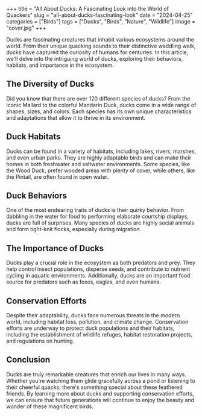 +++
title = "All About Ducks: A Fascinating Look into the World of Quackers"
slug = "all-about-ducks-fascinating-look"
date = "2024-04-25"
categories = ["Birds"]
tags = ["Ducks", "Birds", "Nature", "Wildlife"]
image = "cover.jpg"
+++

Ducks are fascinating creatures that inhabit various ecosystems around the world. From their unique quacking sounds to
their distinctive waddling walk, ducks have captured the curiosity of humans for centuries. In this article, we'll delve
into the intriguing world of ducks, exploring their behaviors, habitats, and importance in the ecosystem.

## The Diversity of Ducks

Did you know that there are over 120 different species of ducks? From the iconic Mallard to the colorful Mandarin Duck,
ducks come in a wide range of shapes, sizes, and colors. Each species has its own unique characteristics and adaptations
that allow it to thrive in its environment.

## Duck Habitats

Ducks can be found in a variety of habitats, including lakes, rivers, marshes, and even urban parks. They are highly
adaptable birds and can make their homes in both freshwater and saltwater environments. Some species, like the Wood
Duck, prefer wooded areas with plenty of cover, while others, like the Pintail, are often found in open water.

## Duck Behaviors

One of the most endearing traits of ducks is their quirky behavior. From dabbling in the water for food to performing
elaborate courtship displays, ducks are full of surprises. Many species of ducks are highly social animals and form
tight-knit flocks, especially during migration.

## The Importance of Ducks

Ducks play a crucial role in the ecosystem as both predators and prey. They help control insect populations, disperse
seeds, and contribute to nutrient cycling in aquatic environments. Additionally, ducks are an important food source for
predators such as foxes, eagles, and even humans.

## Conservation Efforts

Despite their adaptability, ducks face numerous threats in the modern world, including habitat loss, pollution, and
climate change. Conservation efforts are underway to protect duck populations and their habitats, including the
establishment of wildlife refuges, habitat restoration projects, and regulations on hunting.

## Conclusion

Ducks are truly remarkable creatures that enrich our lives in many ways. Whether you're watching them glide gracefully
across a pond or listening to their cheerful quacks, there's something special about these feathered friends. By
learning more about ducks and supporting conservation efforts, we can ensure that future generations will continue to
enjoy the beauty and wonder of these magnificent birds.
